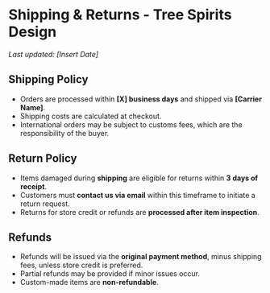 # Shipping & Returns - Tree Spirits Design

_Last updated: [Insert Date]_

## Shipping Policy
- Orders are processed within **[X] business days** and shipped via **[Carrier Name]**.
- Shipping costs are calculated at checkout.
- International orders may be subject to customs fees, which are the responsibility of the buyer.

## Return Policy
- Items damaged during **shipping** are eligible for returns within **3 days of receipt**.
- Customers must **contact us via email** within this timeframe to initiate a return request.
- Returns for store credit or refunds are **processed after item inspection**.

## Refunds
- Refunds will be issued via the **original payment method**, minus shipping fees, unless store credit is preferred.
- Partial refunds may be provided if minor issues occur.
- Custom-made items are **non-refundable**.
